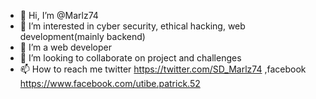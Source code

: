 - 👋 Hi, I’m @Marlz74
- 👀 I’m interested in cyber security, ethical hacking, web development(mainly backend)
- 🌱 I’m a web developer
- 💞️ I’m looking to collaborate on project and challenges
- 📫 How to reach me twitter https://twitter.com/SD_Marlz74 ,facebook https://www.facebook.com/utibe.patrick.52 

<!---
Marlz74/Marlz74 is a ✨ special ✨ repository because its `README.md` (this file) appears on your GitHub profile.
You can click the Preview link to take a look at your changes.
--->
